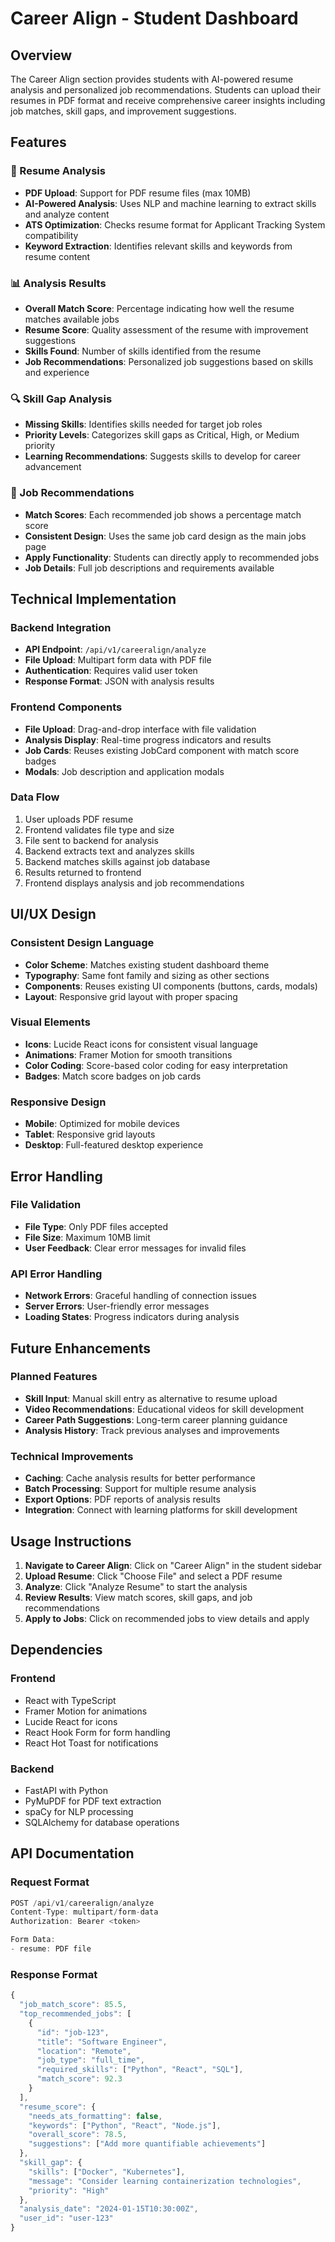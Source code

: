 # Career Align - Student Dashboard

## Overview

The Career Align section provides students with AI-powered resume analysis and personalized job recommendations. Students can upload their resumes in PDF format and receive comprehensive career insights including job matches, skill gaps, and improvement suggestions.

## Features

### 🎯 Resume Analysis

- **PDF Upload**: Support for PDF resume files (max 10MB)
- **AI-Powered Analysis**: Uses NLP and machine learning to extract skills and analyze content
- **ATS Optimization**: Checks resume format for Applicant Tracking System compatibility
- **Keyword Extraction**: Identifies relevant skills and keywords from resume content

### 📊 Analysis Results

- **Overall Match Score**: Percentage indicating how well the resume matches available jobs
- **Resume Score**: Quality assessment of the resume with improvement suggestions
- **Skills Found**: Number of skills identified from the resume
- **Job Recommendations**: Personalized job suggestions based on skills and experience

### 🔍 Skill Gap Analysis

- **Missing Skills**: Identifies skills needed for target job roles
- **Priority Levels**: Categorizes skill gaps as Critical, High, or Medium priority
- **Learning Recommendations**: Suggests skills to develop for career advancement

### 💼 Job Recommendations

- **Match Scores**: Each recommended job shows a percentage match score
- **Consistent Design**: Uses the same job card design as the main jobs page
- **Apply Functionality**: Students can directly apply to recommended jobs
- **Job Details**: Full job descriptions and requirements available

## Technical Implementation

### Backend Integration

- **API Endpoint**: `/api/v1/careeralign/analyze`
- **File Upload**: Multipart form data with PDF file
- **Authentication**: Requires valid user token
- **Response Format**: JSON with analysis results

### Frontend Components

- **File Upload**: Drag-and-drop interface with file validation
- **Analysis Display**: Real-time progress indicators and results
- **Job Cards**: Reuses existing JobCard component with match score badges
- **Modals**: Job description and application modals

### Data Flow

1. User uploads PDF resume
2. Frontend validates file type and size
3. File sent to backend for analysis
4. Backend extracts text and analyzes skills
5. Backend matches skills against job database
6. Results returned to frontend
7. Frontend displays analysis and job recommendations

## UI/UX Design

### Consistent Design Language

- **Color Scheme**: Matches existing student dashboard theme
- **Typography**: Same font family and sizing as other sections
- **Components**: Reuses existing UI components (buttons, cards, modals)
- **Layout**: Responsive grid layout with proper spacing

### Visual Elements

- **Icons**: Lucide React icons for consistent visual language
- **Animations**: Framer Motion for smooth transitions
- **Color Coding**: Score-based color coding for easy interpretation
- **Badges**: Match score badges on job cards

### Responsive Design

- **Mobile**: Optimized for mobile devices
- **Tablet**: Responsive grid layouts
- **Desktop**: Full-featured desktop experience

## Error Handling

### File Validation

- **File Type**: Only PDF files accepted
- **File Size**: Maximum 10MB limit
- **User Feedback**: Clear error messages for invalid files

### API Error Handling

- **Network Errors**: Graceful handling of connection issues
- **Server Errors**: User-friendly error messages
- **Loading States**: Progress indicators during analysis

## Future Enhancements

### Planned Features

- **Skill Input**: Manual skill entry as alternative to resume upload
- **Video Recommendations**: Educational videos for skill development
- **Career Path Suggestions**: Long-term career planning guidance
- **Analysis History**: Track previous analyses and improvements

### Technical Improvements

- **Caching**: Cache analysis results for better performance
- **Batch Processing**: Support for multiple resume analysis
- **Export Options**: PDF reports of analysis results
- **Integration**: Connect with learning platforms for skill development

## Usage Instructions

1. **Navigate to Career Align**: Click on "Career Align" in the student sidebar
2. **Upload Resume**: Click "Choose File" and select a PDF resume
3. **Analyze**: Click "Analyze Resume" to start the analysis
4. **Review Results**: View match scores, skill gaps, and job recommendations
5. **Apply to Jobs**: Click on recommended jobs to view details and apply

## Dependencies

### Frontend

- React with TypeScript
- Framer Motion for animations
- Lucide React for icons
- React Hook Form for form handling
- React Hot Toast for notifications

### Backend

- FastAPI with Python
- PyMuPDF for PDF text extraction
- spaCy for NLP processing
- SQLAlchemy for database operations

## API Documentation

### Request Format

```javascript
POST /api/v1/careeralign/analyze
Content-Type: multipart/form-data
Authorization: Bearer <token>

Form Data:
- resume: PDF file
```

### Response Format

```javascript
{
  "job_match_score": 85.5,
  "top_recommended_jobs": [
    {
      "id": "job-123",
      "title": "Software Engineer",
      "location": "Remote",
      "job_type": "full_time",
      "required_skills": ["Python", "React", "SQL"],
      "match_score": 92.3
    }
  ],
  "resume_score": {
    "needs_ats_formatting": false,
    "keywords": ["Python", "React", "Node.js"],
    "overall_score": 78.5,
    "suggestions": ["Add more quantifiable achievements"]
  },
  "skill_gap": {
    "skills": ["Docker", "Kubernetes"],
    "message": "Consider learning containerization technologies",
    "priority": "High"
  },
  "analysis_date": "2024-01-15T10:30:00Z",
  "user_id": "user-123"
}
```

